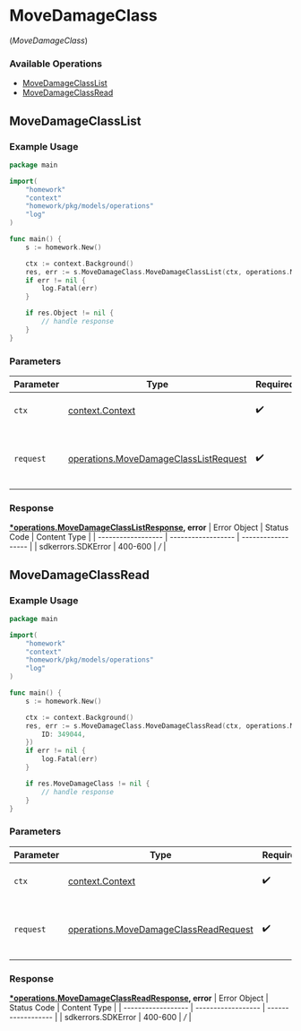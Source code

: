 # MoveDamageClass
(*MoveDamageClass*)

### Available Operations

* [MoveDamageClassList](#movedamageclasslist)
* [MoveDamageClassRead](#movedamageclassread)

## MoveDamageClassList

### Example Usage

```go
package main

import(
	"homework"
	"context"
	"homework/pkg/models/operations"
	"log"
)

func main() {
    s := homework.New()

    ctx := context.Background()
    res, err := s.MoveDamageClass.MoveDamageClassList(ctx, operations.MoveDamageClassListRequest{})
    if err != nil {
        log.Fatal(err)
    }

    if res.Object != nil {
        // handle response
    }
}
```

### Parameters

| Parameter                                                                                          | Type                                                                                               | Required                                                                                           | Description                                                                                        |
| -------------------------------------------------------------------------------------------------- | -------------------------------------------------------------------------------------------------- | -------------------------------------------------------------------------------------------------- | -------------------------------------------------------------------------------------------------- |
| `ctx`                                                                                              | [context.Context](https://pkg.go.dev/context#Context)                                              | :heavy_check_mark:                                                                                 | The context to use for the request.                                                                |
| `request`                                                                                          | [operations.MoveDamageClassListRequest](../../pkg/models/operations/movedamageclasslistrequest.md) | :heavy_check_mark:                                                                                 | The request object to use for the request.                                                         |


### Response

**[*operations.MoveDamageClassListResponse](../../pkg/models/operations/movedamageclasslistresponse.md), error**
| Error Object       | Status Code        | Content Type       |
| ------------------ | ------------------ | ------------------ |
| sdkerrors.SDKError | 400-600            | */*                |

## MoveDamageClassRead

### Example Usage

```go
package main

import(
	"homework"
	"context"
	"homework/pkg/models/operations"
	"log"
)

func main() {
    s := homework.New()

    ctx := context.Background()
    res, err := s.MoveDamageClass.MoveDamageClassRead(ctx, operations.MoveDamageClassReadRequest{
        ID: 349044,
    })
    if err != nil {
        log.Fatal(err)
    }

    if res.MoveDamageClass != nil {
        // handle response
    }
}
```

### Parameters

| Parameter                                                                                          | Type                                                                                               | Required                                                                                           | Description                                                                                        |
| -------------------------------------------------------------------------------------------------- | -------------------------------------------------------------------------------------------------- | -------------------------------------------------------------------------------------------------- | -------------------------------------------------------------------------------------------------- |
| `ctx`                                                                                              | [context.Context](https://pkg.go.dev/context#Context)                                              | :heavy_check_mark:                                                                                 | The context to use for the request.                                                                |
| `request`                                                                                          | [operations.MoveDamageClassReadRequest](../../pkg/models/operations/movedamageclassreadrequest.md) | :heavy_check_mark:                                                                                 | The request object to use for the request.                                                         |


### Response

**[*operations.MoveDamageClassReadResponse](../../pkg/models/operations/movedamageclassreadresponse.md), error**
| Error Object       | Status Code        | Content Type       |
| ------------------ | ------------------ | ------------------ |
| sdkerrors.SDKError | 400-600            | */*                |
